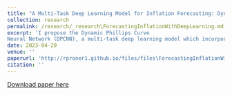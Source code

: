 ```yaml
---
title: "A Multi-Task Deep Learning Model for Inflation Forecasting: Dynamic Phillips Curve Neural Network"
collection: research
permalink: /research/_research\ForecastingInflationWithDeepLearning.md
excerpt: 'I propose the Dynamic Phillips Curve
Neural Network (DPCNN), a multi-task deep learning model which incorporates longterm business cycle dynamics using long short-term memory (LSTM) layers.'
date: 2023-04-20
venue: ''
paperurl: 'http://rproner1.github.io/files/files\ForecastingInflationWithDeepLearning.pdf'
citation: ''
---
```


[Download paper here](http://rproner1.github.io/files/ForecastingInflationWithDeepLearning.pdf)

